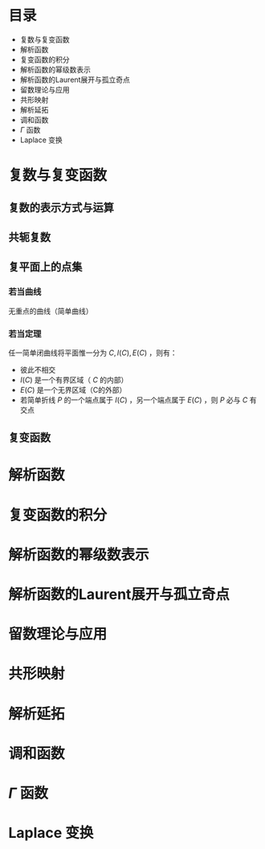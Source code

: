 # 目录
- 复数与复变函数
- 解析函数
- 复变函数的积分
- 解析函数的幂级数表示
- 解析函数的Laurent展开与孤立奇点
- 留数理论与应用
- 共形映射
- 解析延拓
- 调和函数
- $\Gamma$ 函数
- Laplace 变换




# 复数与复变函数
## 复数的表示方式与运算
## 共轭复数
## 复平面上的点集
### 若当曲线
无重点的曲线（简单曲线）
### 若当定理
任一简单闭曲线将平面惟一分为 $C,I(C),E(C)$ ，则有：
- 彼此不相交
-  $I(C)$ 是一个有界区域（ $C$ 的内部）
- $E(C)$ 是一个无界区域（C的外部）
- 若简单折线 $P$ 的一个端点属于 $I(C)$ ，另一个端点属于 $E(C)$ ，则 $P$ 必与 $C$ 有交点
## 复变函数
# 解析函数
# 复变函数的积分
# 解析函数的幂级数表示
# 解析函数的Laurent展开与孤立奇点
# 留数理论与应用
# 共形映射
# 解析延拓
# 调和函数
# $\Gamma$ 函数
# Laplace 变换

